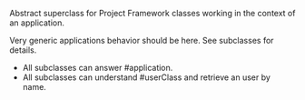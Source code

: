 Abstract superclass for Project Framework classes working in the context of an application.

Very generic applications behavior should be here. See subclasses for details.

- All subclasses can answer #application.
- All subclasses can understand #userClass and retrieve an user by name.

